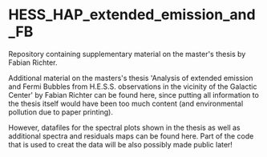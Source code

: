 # HESS_HAP_extended_emission_and_FB
Repository containing supplementary material on the master's thesis by Fabian Richter.

Additional material on the masters's thesis 'Analysis of extended emission and Fermi Bubbles from H.E.S.S. observations in the vicinity of the Galactic Center' by Fabian Richter can be found here, since putting all information to the thesis itself would have been too much content (and environmental pollution due to paper printing).

However, datafiles for the spectral plots shown in the thesis as well as additional spectra and residuals maps can be found here.
Part of the code that is used to creat the data will be also possibly made public later!
